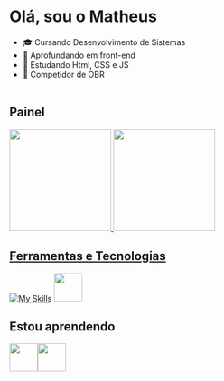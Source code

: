 # Olá, sou o Matheus
- 🎓 Cursando Desenvolvimento de Sistemas
- 🔭 Aprofundando em front-end
- 📖 Estudando Html, CSS e JS
- 🤖 Competidor de OBR<br><br>

## Painel
<div> 
<a href="https://github.com/Matheus-Gabriel07"> 
<img height="180em" src="https://github-readme-stats.vercel.app/api/top-langs/?username=Matheus-Gabriel07&layout=compact&langs_count=7&theme=dark&hide_border"/>
<img height="180em" src="https://github-readme-stats.vercel.app/api?username=Matheus-Gabriel07&show_icons=true&theme=dark&hide_border_all_commits=true&count_private=true"/> 
</div>

## Ferramentas e Tecnologias
[![My Skills ](https://skillicons.dev/icons?i=figma,ai,pr,ps,blender,arduino,vscode)](https://skillicons.dev)
<img src="https://cdn.jsdelivr.net/gh/devicons/devicon/icons/github/github-original.svg" height= "50" width="50"/>
          
## Estou aprendendo
<img src="https://cdn.jsdelivr.net/gh/devicons/devicon/icons/html5/html5-original.svg" height= "50" width="50"/><img src="https://cdn.jsdelivr.net/gh/devicons/devicon/icons/css3/css3-original.svg" height= "50" width="50" />
